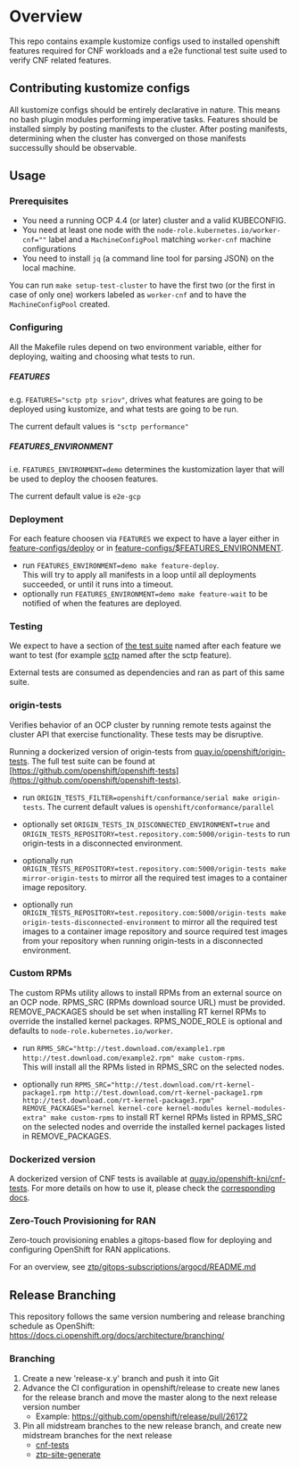 # Overview

This repo contains example kustomize configs used to installed openshift features required for CNF workloads and a e2e functional test suite used to verify CNF related features.

## Contributing kustomize configs

All kustomize configs should be entirely declarative in nature. This means no bash plugin modules performing imperative tasks. Features should be installed simply by posting manifests to the cluster. After posting manifests, determining when the cluster has converged on those manifests successully should be observable.

## Usage

### Prerequisites

- You need a running OCP 4.4 (or later) cluster and a valid KUBECONFIG.
- You need at least one node with the `node-role.kubernetes.io/worker-cnf=""` label and a `MachineConfigPool` matching `worker-cnf` machine configurations
- You need to install `jq` (a command line tool for parsing JSON) on the local machine.

You can run `make setup-test-cluster` to have the first two (or the first in case of only one) workers labeled as `worker-cnf` and to have the `MachineConfigPool` created.

### Configuring

All the Makefile rules depend on two environment variable, either for deploying, waiting and choosing what tests to run.

##### FEATURES

e.g. `FEATURES="sctp ptp sriov"`, drives what features are going to be deployed using kustomize, and what tests are going to be run.

The current default values is `"sctp performance"`

##### FEATURES_ENVIRONMENT

i.e. `FEATURES_ENVIRONMENT=demo` determines the kustomization layer that will be used to deploy the choosen features.

The current default value is `e2e-gcp`

### Deployment

For each feature choosen via `FEATURES` we expect to have a layer either in [feature-configs/deploy](feature-configs/deploy) or in [feature-configs/$FEATURES_ENVIRONMENT](feature-configs/demo).

- run `FEATURES_ENVIRONMENT=demo make feature-deploy`.  
  This will try to apply all manifests in a loop until all deployments succeeded, or until it runs into a timeout.
- optionally run `FEATURES_ENVIRONMENT=demo make feature-wait` to be notified of when the features are deployed.

### Testing

We expect to have a section of [the test suite](cnf-tests/testsuites/e2esuite/test_suite_test.go) named after each feature we want to test (for example [sctp](cnf-tests/testsuites/e2esuite/sctp.go) named after the sctp feature).

External tests are consumed as dependencies and ran as part of this same suite.

### origin-tests

Verifies behavior of an OCP cluster by running remote tests against the cluster API that exercise functionality.
These tests may be disruptive.

Running a dockerized version of origin-tests from [quay.io/openshift/origin-tests](https://quay.io/openshift/origin-tests).
The full test suite can be found at [https://github.com/openshift/openshift-tests](https://github.com/openshift/openshift-tests).

- run `ORIGIN_TESTS_FILTER=openshift/conformance/serial make origin-tests`.
  The current default values is `openshift/conformance/parallel`

- optionally set `ORIGIN_TESTS_IN_DISCONNECTED_ENVIRONMENT=true` and `ORIGIN_TESTS_REPOSITORY=test.repository.com:5000/origin-tests` to run origin-tests in a disconnected environment.

- optionally run `ORIGIN_TESTS_REPOSITORY=test.repository.com:5000/origin-tests make mirror-origin-tests` to mirror all the required test images to a container image repository.

- optionally run `ORIGIN_TESTS_REPOSITORY=test.repository.com:5000/origin-tests make origin-tests-disconnected-environment` to mirror all the required test images to a container image repository and source required test images from your repository when running origin-tests in a disconnected environment.

### Custom RPMs
The custom RPMs utility allows to install RPMs from an external source on an OCP node.
RPMS_SRC (RPMs download source URL) must be provided.
REMOVE_PACKAGES should be set when installing RT kernel RPMs to override the installed kernel packages.
RPMS_NODE_ROLE is optional and defaults to `node-role.kubernetes.io/worker`.

- run `RPMS_SRC="http://test.download.com/example1.rpm http://test.download.com/example2.rpm" make custom-rpms`.  
  This will install all the RPMs listed in RPMS_SRC on the selected nodes.

- optionally run `RPMS_SRC="http://test.download.com/rt-kernel-package1.rpm http://test.download.com/rt-kernel-package1.rpm http://test.download.com/rt-kernel-package3.rpm" REMOVE_PACKAGES="kernel kernel-core kernel-modules kernel-modules-extra" make custom-rpms` to install RT kernel RPMs listed in RPMS_SRC on the selected nodes and override the installed kernel packages listed in REMOVE_PACKAGES.

### Dockerized version

A dockerized version of CNF tests is available at [quay.io/openshift-kni/cnf-tests](https://quay.io/openshift-kni/cnf-tests).
For more details on how to use it, please check the [corresponding docs](cnf-tests/README.md).

### Zero-Touch Provisioning for RAN

Zero-touch provisioning enables a gitops-based flow for deploying and configuring OpenShift for RAN applications.

For an overview, see [ztp/gitops-subscriptions/argocd/README.md](ztp/gitops-subscriptions/argocd/README.md)

## Release Branching

This repository follows the same version numbering and release branching schedule as OpenShift: https://docs.ci.openshift.org/docs/architecture/branching/

### Branching

1. Create a new 'release-x.y' branch and push it into Git
2. Advance the CI configuration in openshift/release to create new lanes for the release branch and move the master along to the next release version number
   - Example: https://github.com/openshift/release/pull/26172
3. Pin all midstream branches to the new release branch, and create new midstream branches for the next release
   - [cnf-tests](https://code.engineering.redhat.com/gerrit/admin/repos/cnf-tests)
   - [ztp-site-generate](https://code.engineering.redhat.com/gerrit/admin/repos/ztp-site-generate)
